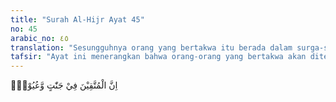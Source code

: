 ```yaml
---
title: "Surah Al-Hijr Ayat 45"
no: 45
arabic_no: ٤٥
translation: "Sesungguhnya orang yang bertakwa itu berada dalam surga-surga (taman-taman), dan (di dekat) mata air (yang mengalir)."
tafsir: "Ayat ini menerangkan bahwa orang-orang yang bertakwa akan ditempatkan dalam surga dengan taman-taman yang memiliki beberapa mata air yang mengalir. Pada firman Allah swt yang lain diterangkan pula sifat surga yang dijanjikan kepada orang-orang yang bertakwa itu, sebagaimana firman Allah:\n\nPerumpamaan taman surga yang dijanjikan kepada orang-orang yang bertakwa; di sana ada sungai-sungai yang airnya tidak payau, dan sungai-sungai air susu yang tidak berubah rasanya, dan sungai-sungai khamar (anggur yang tidak memabukkan) yang lezat rasanya bagi peminumnya dan sungai-sungai madu yang murni. Di dalamnya mereka memperoleh segala macam buah-buahan dan ampunan dari Tuhan mereka. Samakah mereka dengan orang yang kekal dalam neraka, dan diberi minuman dengan air yang mendidih sehingga ususnya terpotong-potong? (Muhammad/47: 15)\n\nYang dimaksudkan dengan orang-orang yang bertakwa ialah orang yang menjaga dirinya dari azab Allah dengan melaksanakan perintah-perintah Allah dan menjauhi larangan-Nya."
---
```

اِنَّ الْمُتَّقِيْنَ فِيْ جَنّٰتٍ وَّعُيُوْنٍۗ  